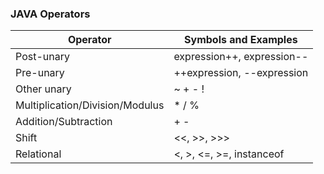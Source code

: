 ### JAVA Operators

| Operator | Symbols and Examples |
| --- | --- |
| Post-unary  | expression++, expression-- |
| Pre-unary | ++expression, --expression |
| Other unary | ~  +  -  ! |
| Multiplication/Division/Modulus |  *  /  % |
| Addition/Subtraction | +  - |
| Shift | <<,  >>,  >>> |
| Relational | <, >, <=, >=, instanceof |
